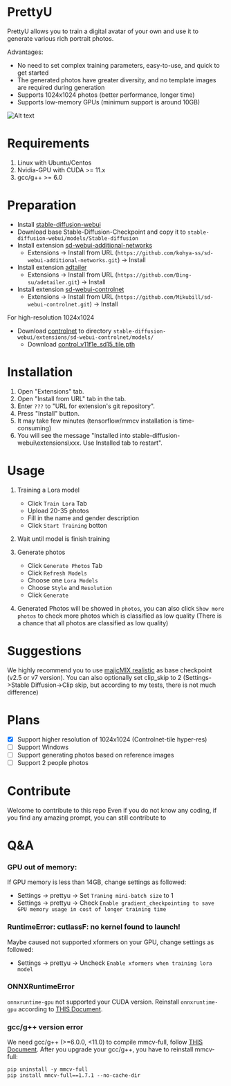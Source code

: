 # PrettyU

PrettyU allows you to train a digital avatar of your own and use it to generate various rich portrait photos.

Advantages:
- No need to set complex training parameters, easy-to-use, and quick to get started
- The generated photos have greater diversity, and no template images are required during generation
- Supports 1024x1024 photos (better performance, longer time)
- Supports low-memory GPUs (minimum support is around 10GB)

![Alt text](images/demo.png)

# Requirements
1. Linux with Ubuntu/Centos
2. Nvidia-GPU with CUDA >= 11.x
3. gcc/g++ >= 6.0

# Preparation
- Install [stable-diffusion-webui](https://github.com/AUTOMATIC1111/stable-diffusion-webui)
- Download base Stable-Diffusion-Checkpoint and copy it to `stable-diffusion-webui/models/Stable-diffusion`
- Install extension [sd-webui-additional-networks](https://github.com/kohya-ss/sd-webui-additional-networks)
  - Extensions -> Install from URL (`https://github.com/kohya-ss/sd-webui-additional-networks.git`) -> Install
- Install extension [adtailer](https://github.com/Bing-su/adetailer)
  - Extensions -> Install from URL (`https://github.com/Bing-su/adetailer.git`) -> Install
- Install extension [sd-webui-controlnet](https://github.com/Mikubill/sd-webui-controlnet)
  - Extensions -> Install from URL (`https://github.com/Mikubill/sd-webui-controlnet.git`) -> Install

For high-resolution 1024x1024
- Download [controlnet](https://huggingface.co/lllyasviel/ControlNet-v1-1/tree/main) to directory `stable-diffusion-webui/extensions/sd-webui-controlnet/models/`
  - Download [control_v11f1e_sd15_tile.pth](https://huggingface.co/lllyasviel/ControlNet-v1-1/blob/main/control_v11f1e_sd15_tile.pth)

# Installation
1. Open "Extensions" tab.
2. Open "Install from URL" tab in the tab.
3. Enter `???` to "URL for extension's git repository".
4. Press "Install" button.
5. It may take few minutes (tensorflow/mmcv installation is time-consuming)
6. You will see the message "Installed into stable-diffusion-webui\extensions\xxx. Use Installed tab to restart".

# Usage
1. Training a Lora model
    - Click `Train Lora` Tab
    - Upload 20-35 photos
    - Fill in the name and gender description
    - Click `Start Training` botton

2. Wait until model is finish training
   
3. Generate photos
    - Click `Generate Photos` Tab
    - Click `Refresh Models`
    - Choose one `Lora Models`
    - Choose `Style` and `Resolution`
    - Click `Generate`

4. Generated Photos will be showed in `photos`, you can also click `Show more photos` to check more photos which is classified as low quality (There is a chance that all photos are classified as low quality)

# Suggestions
We highly recommend you to use [majicMIX realistic](https://civitai.com/models/43331?modelVersionId=126470) as base checkpoint (v2.5 or v7 version). You can also optionally set clip_skip to 2 (Settings->Stable Diffusion->Clip skip, but according to my tests, there is not much difference)

# Plans
- [x] Support higher resolution of 1024x1024 (Controlnet-tile hyper-res)
- [ ] Support Windows
- [ ] Support generating photos based on reference images
- [ ] Support 2 people photos

# Contribute

Welcome to contribute to this repo
Even if you do not know any coding, if you find any amazing prompt, you can still contribute to 
# Q&A

### GPU out of memory:
If GPU memory is less than 14GB, change settings as followed:
   - Settings -> prettyu -> Set `Traning mini-batch size` to 1
   - Settings -> prettyu -> Check `Enable gradient_checkpointing to save GPU memory usage in cost of longer training time`

### RuntimeError: cutlassF: no kernel found to launch!
Maybe caused not supported xformers on your GPU, change settings as followed:
   - Settings -> prettyu -> Uncheck `Enable xformers when training lora model`

### ONNXRuntimeError
`onnxruntime-gpu` not supported your CUDA version. Reinstall `onnxruntime-gpu` according to [THIS Document](https://onnxruntime.ai/docs/execution-providers/CUDA-ExecutionProvider.html).

### gcc/g++ version error
We need gcc/g++ (>=6.0.0, <11.0) to compile mmcv-full, follow [THIS Document](https://stackoverflow.com/questions/55345373/how-to-install-gcc-g-8-on-centos).
After you upgrade your gcc/g++, you have to reinstall mmcv-full:
```shell
pip uninstall -y mmcv-full
pip install mmcv-full==1.7.1 --no-cache-dir
```


